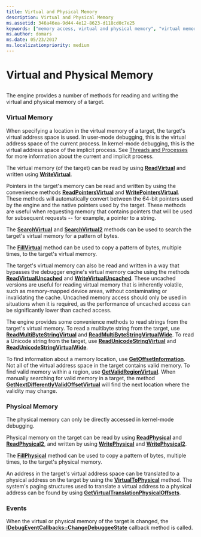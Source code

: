 ```yaml
---
title: Virtual and Physical Memory
description: Virtual and Physical Memory
ms.assetid: 346a46ea-9d44-4e12-8623-d118cd0c7e25
keywords: ["memory access, virtual and physical memory", "virtual memory access", "physical memory access"]
ms.author: domars
ms.date: 05/23/2017
ms.localizationpriority: medium
---
```


# Virtual and Physical Memory


## <span id="ddk_virtual_and_physical_memory_dbx"></span><span id="DDK_VIRTUAL_AND_PHYSICAL_MEMORY_DBX"></span>


The engine provides a number of methods for reading and writing the virtual and physical memory of a target.

### <span id="virtual_memory"></span><span id="VIRTUAL_MEMORY"></span>Virtual Memory

When specifying a location in the virtual memory of a target, the target's virtual address space is used. In user-mode debugging, this is the virtual address space of the current process. In kernel-mode debugging, this is the virtual address space of the implicit process. See [Threads and Processes](controlling-threads-and-processes.md) for more information about the current and implicit process.

The virtual memory (of the target) can be read by using [**ReadVirtual**](https://msdn.microsoft.com/library/windows/hardware/ff554359) and written using [**WriteVirtual**](https://msdn.microsoft.com/library/windows/hardware/ff561468).

Pointers in the target's memory can be read and written by using the convenience methods [**ReadPointersVirtual**](https://msdn.microsoft.com/library/windows/hardware/ff554323) and [**WritePointersVirtual**](https://msdn.microsoft.com/library/windows/hardware/ff561451). These methods will automatically convert between the 64-bit pointers used by the engine and the native pointers used by the target. These methods are useful when requesting memory that contains pointers that will be used for subsequent requests -- for example, a pointer to a string.

The [**SearchVirtual**](https://msdn.microsoft.com/library/windows/hardware/ff554747) and [**SearchVirtual2**](https://msdn.microsoft.com/library/windows/hardware/ff554755) methods can be used to search the target's virtual memory for a pattern of bytes.

The [**FillVirtual**](https://msdn.microsoft.com/library/windows/hardware/ff545395) method can be used to copy a pattern of bytes, multiple times, to the target's virtual memory.

The target's virtual memory can also be read and written in a way that bypasses the debugger engine's virtual memory cache using the methods [**ReadVirtualUncached**](https://msdn.microsoft.com/library/windows/hardware/ff554361) and [**WriteVirtualUncached**](https://msdn.microsoft.com/library/windows/hardware/ff561473). These uncached versions are useful for reading virtual memory that is inherently volatile, such as memory-mapped device areas, without contaminating or invalidating the cache. Uncached memory access should only be used in situations when it is required, as the performance of uncached access can be significantly lower than cached access.

The engine provides some convenience methods to read strings from the target's virtual memory. To read a multibyte string from the target, use [**ReadMultiByteStringVirtual**](https://msdn.microsoft.com/library/windows/hardware/ff554300) and [**ReadMultiByteStringVirtualWide**](https://msdn.microsoft.com/library/windows/hardware/ff554304). To read a Unicode string from the target, use [**ReadUnicodeStringVirtual**](https://msdn.microsoft.com/library/windows/hardware/ff554351) and [**ReadUnicodeStringVirtualWide**](https://msdn.microsoft.com/library/windows/hardware/ff554357).

To find information about a memory location, use [**GetOffsetInformation**](https://msdn.microsoft.com/library/windows/hardware/ff548055). Not all of the virtual address space in the target contains valid memory. To find valid memory within a region, use [**GetValidRegionVirtual**](https://msdn.microsoft.com/library/windows/hardware/ff549471). When manually searching for valid memory in a target, the method [**GetNextDifferentlyValidOffsetVirtual**](https://msdn.microsoft.com/library/windows/hardware/ff547847) will find the next location where the validity may change.

### <span id="physical_memory"></span><span id="PHYSICAL_MEMORY"></span>Physical Memory

The physical memory can only be directly accessed in kernel-mode debugging.

Physical memory on the target can be read by using [**ReadPhysical**](https://msdn.microsoft.com/library/windows/hardware/ff554313) and [**ReadPhysical2**](https://msdn.microsoft.com/library/windows/hardware/ff554311), and written by using [**WritePhysical**](https://msdn.microsoft.com/library/windows/hardware/ff561432) and [**WritePhysical2**](https://msdn.microsoft.com/library/windows/hardware/ff561441).

The [**FillPhysical**](https://msdn.microsoft.com/library/windows/hardware/ff545394) method can be used to copy a pattern of bytes, multiple times, to the target's physical memory.

An address in the target's virtual address space can be translated to a physical address on the target by using the [**VirtualToPhysical**](https://msdn.microsoft.com/library/windows/hardware/ff560335) method. The system's paging structures used to translate a virtual address to a physical address can be found by using [**GetVirtualTranslationPhysicalOffsets**](https://msdn.microsoft.com/library/windows/hardware/ff549498).

### <span id="events"></span><span id="EVENTS"></span>Events

When the virtual or physical memory of the target is changed, the [**IDebugEventCallbacks::ChangeDebuggeeState**](https://msdn.microsoft.com/library/windows/hardware/ff550678) callback method is called.

 

 





